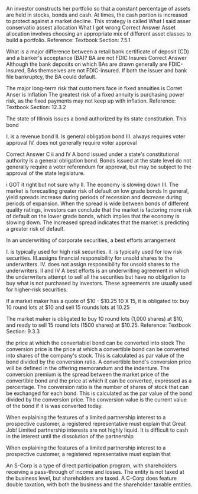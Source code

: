An investor constructs her portfolio so that a constant percentage of assets are held in stocks, bonds and cash. At times, the cash portion is increased to protect against a market decline. This strategy is called
What I said
asser conservatio
assest allocation
What I got wrong
Correct Answer
Asset allocation involves choosing an appropriate mix of different asset classes to build a portfolio.
Reference: Textbook Section: 7.5.1

What is a major difference between a retail bank certificate of deposit (CD) and a banker's acceptance (BA)?
BA are not FDIC Insures
Correct Answer
Although the bank deposits on which BAs are drawn generally are FDIC-insured, BAs themselves are not FDIC-insured. If both the issuer and bank file bankruptcy, the BA could default.

The major long-term risk that customers face in fixed annuities is
Corret Anser is Inflation
The greatest risk of a fixed annuity is purchasing power risk, as the fixed payments may not keep up with inflation.
Reference: Textbook Section: 12.3.2

The state of Illinois issues a bond authorized by its state constitution. This bond

I. is a revenue bond
II. Is general obligation bond
III. always requires voter approval
IV. does not generally require voter approval

Correct Answer
C ii and IV
A bond issued under a state's constitutional authority is a general obligation bond. Bonds issued at the state level do not generally require a voter referendum for approval, but may be subject to the approval of the state legislature.

i GOT it right but not sure why
II. The economy is slowing down
III. The market is forecasting greater risk of default on low grade bonds
In general, yield spreads increase during periods of recession and decrease during periods of expansion. When the spread is wide between bonds of different quality ratings, investors can conclude that the market is factoring more risk of default on the lower grade bonds, which implies that the economy is slowing down. The increased spread indicates that the market is predicting a greater risk of default.

In an underwriting of corporate securities, a best efforts arrangement

I. is typically used for high risk securities.
II. is typically used for low risk securities.
III.assigns financial responsibility for unsold shares to the underwriters.
IV. does not assign responsibility for unsold shares to the underwriters.
II and IV
A best efforts is an underwriting agreement in which the underwriters attempt to sell all the securities but have no obligation to buy what is not purchased by investors. These agreements are usually used for higher-risk securities.

If a market maker has a quote of $10 - $10.25 10 X 15, it is obligated to:
buy 10 round lots at $10 and sell 15 rounds lots at 10.25

The market maker is obligated to buy 10 round lots (1,000 shares) at $10, and ready to sell 15 round lots (1500 shares) at $10.25.
Reference: Textbook Section: 9.3.3

the price at which the convertabiel bond can be converted into stock
The conversion price is the price at which a convertible bond can be converted into shares of the company's stock. This is calculated as par value of the bond divided by the conversion ratio. A convertible bond's conversion price will be defined in the offering memorandum and the indenture. The conversion premium is the spread between the market price of the convertible bond and the price at which it can be converted, expressed as a percentage. The conversion ratio is the number of shares of stock that can be exchanged for each bond. This is calculated as the par value of the bond divided by the conversion price. The conversion value is the current value of the bond if it is was converted today.


When explaining the features of a limited partnership interest to a prospective customer, a registered representative must explain that 
Great Job!
Limited partnership interests are not highly liquid. It is difficult to cash in the interest until the dissolution of the partnership



When explaining the features of a limited partnership interest to a prospective customer, a registered representative must explain that


An S-Corp is a type of direct participation program, with shareholders receiving a pass-through of income and losses. The entity is not taxed at the business level, but shareholders are taxed. A C-Corp does feature double taxation, with both the business and the shareholder taxable entities.
